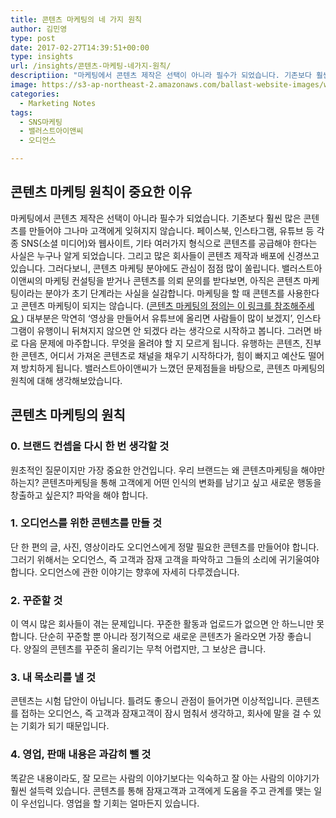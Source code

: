 ```yaml
---
title: 콘텐츠 마케팅의 네 가지 원칙
author: 김민영
type: post
date: 2017-02-27T14:39:51+00:00
type: insights
url: /insights/콘텐츠-마케팅-네가지-원칙/
descriptiion: "마케팅에서 콘텐츠 제작은 선택이 아니라 필수가 되었습니다. 기존보다 훨씬 많은 콘텐츠를 만들어야 그나마 고객에게 잊혀지지 않습니다. 페이스북, 인스타그램, 유튜브 등 각종 SNS(소셜 미디어)와 웹사이트, 기타 여러가지 형식으로 콘텐츠를 공급해야 한다는 사실은 누구나 알게 되었습니다. 그리고 많은 회사들이 콘텐츠 제작과 배포에 신경쓰고 있습니다. 그러다보니, 콘텐츠 마케팅 분야에도 관심이 점점 많이 쏠립니다. 이 글에서는 콘텐츠 마케팅의 원칙에 대해 이야기합니다."
image: https://s3-ap-northeast-2.amazonaws.com/ballast-website-images/wp-content/uploads/2017/02/15110119/img-3.png
categories:
  - Marketing Notes
tags:
  - SNS마케팅
  - 밸러스트아이앤씨
  - 오디언스

---
```

## 콘텐츠 마케팅 원칙이 중요한 이유
마케팅에서 콘텐츠 제작은 선택이 아니라 필수가 되었습니다. 기존보다 훨씬 많은 콘텐츠를 만들어야 그나마 고객에게 잊혀지지 않습니다. 페이스북, 인스타그램, 유튜브 등 각종 SNS(소셜 미디어)와 웹사이트, 기타 여러가지 형식으로 콘텐츠를 공급해야 한다는 사실은 누구나 알게 되었습니다. 그리고 많은 회사들이 콘텐츠 제작과 배포에 신경쓰고 있습니다. 그러다보니, 콘텐츠 마케팅 분야에도 관심이 점점 많이 쏠립니다.
밸러스트아이앤씨의 마케팅 컨설팅을 받거나 콘텐츠를 의뢰 문의를 받다보면, 아직은 콘텐츠 마케팅이라는 분야가 초기 단계라는 사실을 실감합니다. 마케팅을 할 때 콘텐츠를 사용한다고 콘텐츠 마케팅이 되지는 않습니다. ([콘텐츠 마케팅의 정의는 이 링크를 참조해주세요 ][1])
대부분은 막연히 &#8216;영상을 만들어서 유튜브에 올리면 사람들이 많이 보겠지&#8217;, 인스타그램이 유행이니 뒤쳐지지 않으면 안 되겠다 라는 생각으로 시작하고 봅니다.
그러면 바로 다음 문제에 마주합니다. 무엇을 올려야 할 지 모르게 됩니다. 유행하는 콘텐츠, 진부한 콘텐츠, 어디서 가져온 콘텐츠로 채널을 채우기 시작하다가, 힘이 빠지고 예산도 떨어져 방치하게 됩니다.
밸러스트아이앤씨가 느꼈던 문제점들을 바탕으로, 콘텐츠 마케팅의 원칙에 대해 생각해보았습니다.

## 콘텐츠 마케팅의 원칙

### 0. 브랜드 컨셉을 다시 한 번 생각할 것
원초적인 질문이지만 가장 중요한 안건입니다. 우리 브랜드는 왜 콘텐츠마케팅을 해야만 하는지? 콘텐츠마케팅을 통해 고객에게 어떤 인식의 변화를 남기고 싶고 새로운 행동을 창출하고 싶은지? 파악을 해야 합니다.

### 1. 오디언스를 위한 콘텐츠를 만들 것
단 한 편의 글, 사진, 영상이라도 오디언스에게 정말 필요한 콘텐츠를 만들어야 합니다. 그러기 위해서는 오디언스, 즉 고객과 잠재 고객을 파악하고 그들의 소리에 귀기울여야 합니다. 오디언스에 관한 이야기는 향후에 자세히 다루겠습니다.

### 2. 꾸준할 것
이 역시 많은 회사들이 겪는 문제입니다. 꾸준한 활동과 업로드가 없으면 안 하느니만 못 합니다. 단순히 꾸준할 뿐 아니라 정기적으로 새로운 콘텐츠가 올라오면 가장 좋습니다. 양질의 콘텐츠를 꾸준히 올리기는 무척 어렵지만, 그 보상은 큽니다.

### 3. 내 목소리를 낼 것
콘텐츠는 시험 답안이 아닙니다. 틀려도 좋으니 관점이 들어가면 이상적입니다. 콘텐츠를 접하는 오디언스, 즉 고객과 잠재고객이 잠시 멈춰서 생각하고, 회사에 말을 걸 수 있는 기회가 되기 때문입니다.

### 4. 영업, 판매 내용은 과감히 뺄 것
똑같은 내용이라도, 잘 모르는 사람의 이야기보다는 익숙하고 잘 아는 사람의 이야기가 훨씬 설득력 있습니다. 콘텐츠를 통해 잠재고객과 고객에게 도움을 주고 관계를 맺는 일이 우선입니다. 영업을 할 기회는 얼마든지 있습니다.


 [1]: /insights/%ec%bd%98%ed%85%90%ec%b8%a0-%eb%a7%88%ec%bc%80%ed%8c%85-%ec%a0%95%ec%9d%98-7%ea%b0%80%ec%a7%80-%ec%a7%88%eb%ac%b8-%ec%bd%98%ed%85%90%ec%b8%a0-%eb%a7%88%ec%bc%80%ed%8c%85/